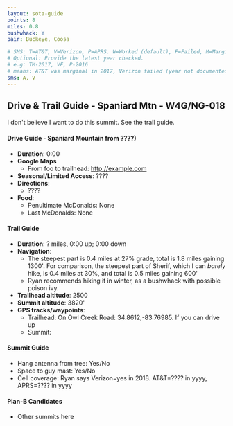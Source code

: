 ```yaml
---
layout: sota-guide
points: 8
miles: 0.8
bushwhack: Y
pair: Buckeye, Coosa

# SMS: T=AT&T, V=Verizon, P=APRS. W=Worked (default), F=Failed, M=Marginal (some failed).
# Optional: Provide the latest year checked.
# e.g: TM-2017, VF, P-2016
# means: AT&T was marginal in 2017, Verizon failed (year not documented), APRS worked in 2016.
sms: A, V
---
```

Drive & Trail Guide - Spaniard Mtn - W4G/NG-018
--------------------------------------------------------
I don't believe I want to do this summit.  See the trail guide.

#### Drive Guide - Spaniard Mountain from ????)

* **Duration**: 0:00
* **Google Maps** 
    * From foo to trailhead: http://example.com
* **Seasonal/Limited Access**: ????
* **Directions**:
    * ????
* **Food**: 
    * Penultimate McDonalds: None
    * Last McDonalds: None



#### Trail Guide

* **Duration**: ? miles, 0:00 up; 0:00 down 
* **Navigation**: 
    * The steepest part is 0.4 miles at 27% grade, total is 1.8 miles gaining 1300'.  For comparison, the steepest part of Sherif, which I can *barely* hike, is 0.4 miles at 30%, and total is 0.5 miles gaining 600'
    * Ryan recommends hiking it in winter, as a bushwhack with possible poison ivy.
* **Trailhead altitude**: 2500
* **Summit altitude**: 3820'
* **GPS tracks/waypoints**:
    * Trailhead: On Owl Creek Road: 34.8612,-83.76985. If you can drive up 
    * Summit: 

#### Summit Guide

* Hang antenna from tree: Yes/No
* Space to guy mast: Yes/No
* Cell coverage: Ryan says Verizon=yes in 2018. AT&T=???? in yyyy, APRS=???? in yyyy

#### Plan-B Candidates

* Other summits here

